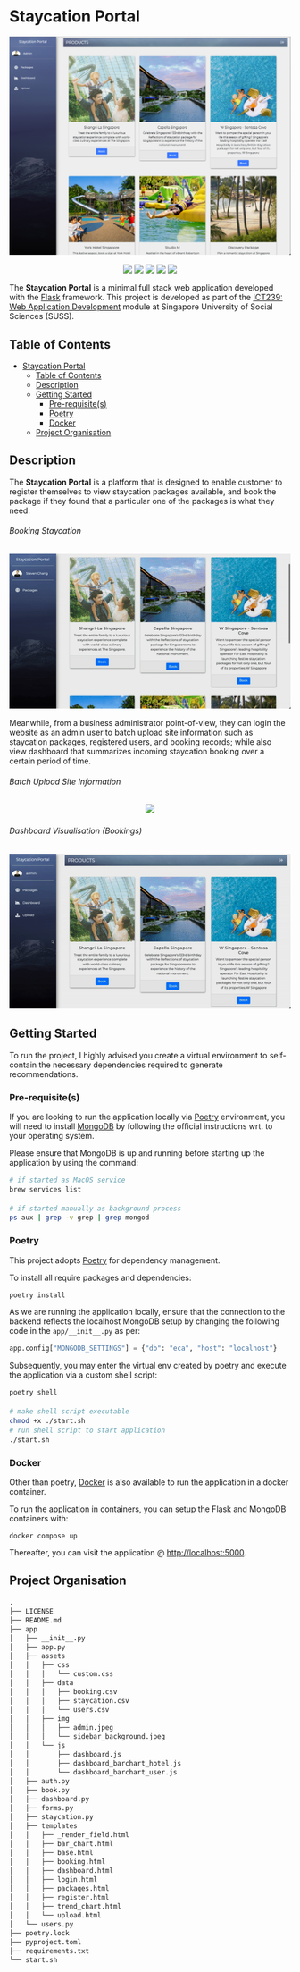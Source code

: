 # Staycation Portal

<p align="center">
  <img src="./misc/portal.png">
</p>

<p align="center">
    <img src="https://www.vectorlogo.zone/logos/pocoo_flask/pocoo_flask-icon.svg">
    <img src="https://www.vectorlogo.zone/logos/w3_html5/w3_html5-icon.svg">
    <img src="https://www.vectorlogo.zone/logos/getbootstrap/getbootstrap-icon.svg">
    <img src="https://www.vectorlogo.zone/logos/javascript/javascript-icon.svg">
    <img src="https://www.vectorlogo.zone/logos/mongodb/mongodb-icon.svg">
</p>

The **Staycation Portal** is a minimal full stack web application developed with the [Flask](https://flask.palletsprojects.com/en/2.1.x/) framework. This project is developed as part of the [ICT239: Web Application Development](https://www.suss.edu.sg/courses/detail/ict239) module at Singapore University of Social Sciences (SUSS).

## Table of Contents
- [Staycation Portal](#staycation-portal)
  - [Table of Contents](#table-of-contents)
  - [Description](#description)
  - [Getting Started](#getting-started)
    - [Pre-requisite(s)](#pre-requisites)
    - [Poetry](#poetry)
    - [Docker](#docker)
  - [Project Organisation](#project-organisation)

## Description

The **Staycation Portal** is a platform that is designed to enable customer to register themselves to view staycation packages available, and book the package if they found that a particular one of the packages is what they need.

###### Booking Staycation

<p align="center">
  <img src="./misc/booking.gif">
</p>

Meanwhile, from a business administrator point-of-view, they can login the website as an admin user to batch upload site information such as staycation packages, registered users, and booking records; while also view dashboard that summarizes incoming staycation booking over a certain period of time.

###### Batch Upload Site Information

<p align="center">
  <img src="./misc/upload.gif">
</p>

###### Dashboard Visualisation (Bookings)

<p align="center">
  <img src="./misc/dashboard.gif">
</p>

## Getting Started

To run the project, I highly advised you create a virtual environment to self-contain the necessary dependencies required to generate recommendations.

### Pre-requisite(s)

If you are looking to run the application locally via [Poetry](#poetry) environment, you will need to install [MongoDB](https://www.mongodb.com/docs/manual/tutorial/install-mongodb-on-os-x/) by following the official instructions wrt. to your operating system.

Please ensure that MongoDB is up and running before starting up the application by using the command:
```bash
# if started as MacOS service
brew services list

# if started manually as background process
ps aux | grep -v grep | grep mongod
```

### Poetry

This project adopts [Poetry](https://python-poetry.org/) for dependency management.

To install all require packages and dependencies:
```bash
poetry install
```

As we are running the application locally, ensure that the connection to the backend reflects the localhost MongoDB setup by changing the following code in the `app/__init__.py` as per:
```python
app.config["MONGODB_SETTINGS"] = {"db": "eca", "host": "localhost"}
```

Subsequently, you may enter the virtual env created by poetry and execute the application via a custom shell script:
```bash
poetry shell

# make shell script executable
chmod +x ./start.sh
# run shell script to start application
./start.sh
```

### Docker

Other than poetry, [Docker](https://www.docker.com/) is also available to run the application in a docker container.

To run the application in containers, you can setup the Flask and MongoDB containers with:
```docker
docker compose up
```
Thereafter, you can visit the application @ [http://localhost:5000](http://localhost:5000).

## Project Organisation

```
.
├── LICENSE
├── README.md
├── app
│   ├── __init__.py
│   ├── app.py
│   ├── assets
│   │   ├── css
│   │   │   └── custom.css
│   │   ├── data
│   │   │   ├── booking.csv
│   │   │   ├── staycation.csv
│   │   │   └── users.csv
│   │   ├── img
│   │   │   ├── admin.jpeg
│   │   │   └── sidebar_background.jpeg
│   │   └── js
│   │       ├── dashboard.js
│   │       ├── dashboard_barchart_hotel.js
│   │       └── dashboard_barchart_user.js
│   ├── auth.py
│   ├── book.py
│   ├── dashboard.py
│   ├── forms.py
│   ├── staycation.py
│   ├── templates
│   │   ├── _render_field.html
│   │   ├── bar_chart.html
│   │   ├── base.html
│   │   ├── booking.html
│   │   ├── dashboard.html
│   │   ├── login.html
│   │   ├── packages.html
│   │   ├── register.html
│   │   ├── trend_chart.html
│   │   └── upload.html
│   └── users.py
├── poetry.lock
├── pyproject.toml
├── requirements.txt
└── start.sh
```
